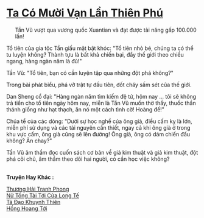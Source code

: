 <a href="https://truyentiki.com/ta-co-muoi-van-lan-thien-phu.33697/" title="Ta Có Mười Vạn Lần Thiên Phú"><h1>Ta Có Mười Vạn Lần Thiên Phú</h1></a><div style="display:table"><img align="right" style="float: left; padding: 10px;" src="https://truyentiki.com/images/story/200x260/33697.jpg" alt="">Tần Vũ vượt qua vương quốc Xuantian và đạt được tài năng gấp 100.000 lần! <p></p> Tổ tiên của gia tộc Tần giấu mặt bật khóc: "Tổ tiên nhỏ bé, chúng ta có thể tu luyện không? Thành tựu là bất khả chiến bại, đẩy thế giới theo chiều ngang, hàng ngàn năm là đủ!" <p></p> Tần Vũ: "Tổ tiên, bạn có cần luyện tập qua những đột phá không?" <p></p> Trong bài phát biểu, phá vỡ trật tự đầu tiên, đốt cháy sấm sét của thế giới. <p></p> Dan Sheng cổ đại: "Hàng ngàn năm tìm kiếm đệ tử, hôm nay ... tôi sẽ không trả tiền cho tổ tiên ngày hôm nay, miễn là Tần Vũ muốn thờ thầy, thuốc thần thánh giống như hạt thạch, ăn nó một cách tình cờ! Hoàng đế!" <p></p> Chúa tể của các dòng: "Dưới sự học nghề của ông già, điều cấm kỵ là lớn, miễn phí sử dụng và các tài nguyên cần thiết, ngay cả khi ông già ở trong khu vực cấm, ông già cũng sẽ lên đường! Ông già, ông có dám chiến đấu không? Ăn chay?" <p></p> Tần Vũ âm thầm đọc cuốn sách cơ bản về giả kim thuật và giả kim thuật, đột phá cõi chủ, âm thầm theo dõi hai người, có cần học việc không?</div><p><br><b>Truyện Hay Khác :</b></p><a href="https://truyentiki.com/thuong-hai-tranh-phong.33696/" alt="Thương Hải Tranh Phong">Thương Hải Tranh Phong</a><br/><a href="https://github.com/nownovels/top500/tree/master/truyenhay/33919/" alt="Nữ Tổng Tài Tới Cửa Long Tế">Nữ Tổng Tài Tới Cửa Long Tế</a><br/><a href="https://github.com/nownovels/top500/tree/master/truyenhay/33730/" alt="Tả Đạo Khuynh Thiên">Tả Đạo Khuynh Thiên</a><br/><a href="https://github.com/nownovels/top500/tree/master/truyenhay/33701/" alt="Hồng Hoang Tới">Hồng Hoang Tới</a><br/>